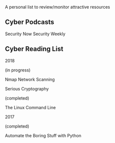 A personal list to review/monitor attractive resources

Cyber Podcasts
------------------
Security Now
Security Weekly

Cyber Reading List
------------------

2018

(in progress)

Nmap Network Scanning

Serious Cryptography

(completed)

The Linux Command Line

2017

(completed)

Automate the Boring Stuff with Python
